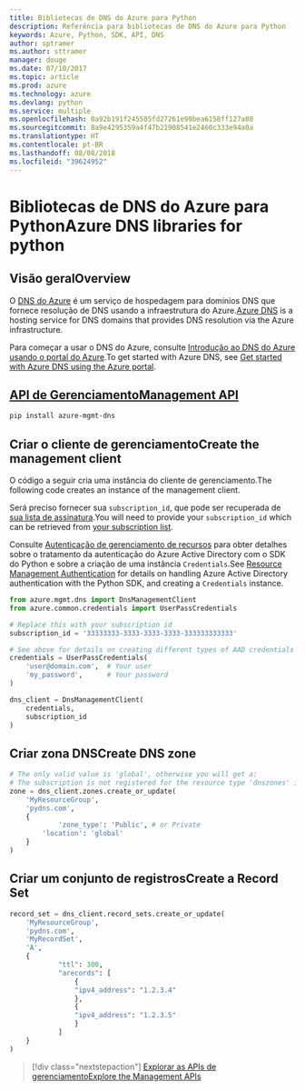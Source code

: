 ```yaml
---
title: Bibliotecas de DNS do Azure para Python
description: Referência para bibliotecas de DNS do Azure para Python
keywords: Azure, Python, SDK, API, DNS
author: sptramer
ms.author: sttramer
manager: douge
ms.date: 07/10/2017
ms.topic: article
ms.prod: azure
ms.technology: azure
ms.devlang: python
ms.service: multiple
ms.openlocfilehash: 0a92b191f245585fd27261e99bea6158ff127a80
ms.sourcegitcommit: 8a9e4295359a4f47b21908541e2460c333e94a0a
ms.translationtype: HT
ms.contentlocale: pt-BR
ms.lasthandoff: 08/08/2018
ms.locfileid: "39624952"
---
```

# <a name="azure-dns-libraries-for-python"></a><span data-ttu-id="fad84-104">Bibliotecas de DNS do Azure para Python</span><span class="sxs-lookup"><span data-stu-id="fad84-104">Azure DNS libraries for python</span></span>

## <a name="overview"></a><span data-ttu-id="fad84-105">Visão geral</span><span class="sxs-lookup"><span data-stu-id="fad84-105">Overview</span></span>

<span data-ttu-id="fad84-106">O [DNS do Azure](/azure/dns/dns-overview) é um serviço de hospedagem para domínios DNS que fornece resolução de DNS usando a infraestrutura do Azure.</span><span class="sxs-lookup"><span data-stu-id="fad84-106">[Azure DNS](/azure/dns/dns-overview) is a hosting service for DNS domains that provides DNS resolution via the Azure infrastructure.</span></span>

<span data-ttu-id="fad84-107">Para começar a usar o DNS do Azure, consulte [Introdução ao DNS do Azure usando o portal do Azure](/azure/dns/dns-getstarted-portal).</span><span class="sxs-lookup"><span data-stu-id="fad84-107">To get started with Azure DNS, see [Get started with Azure DNS using the Azure portal](/azure/dns/dns-getstarted-portal).</span></span>

## <a name="management-apipythonapioverviewazurednsmanagement"></a>[<span data-ttu-id="fad84-108">API de Gerenciamento</span><span class="sxs-lookup"><span data-stu-id="fad84-108">Management API</span></span>](/python/api/overview/azure/dns/management)

```bash
pip install azure-mgmt-dns
```

## <a name="create-the-management-client"></a><span data-ttu-id="fad84-109">Criar o cliente de gerenciamento</span><span class="sxs-lookup"><span data-stu-id="fad84-109">Create the management client</span></span>

<span data-ttu-id="fad84-110">O código a seguir cria uma instância do cliente de gerenciamento.</span><span class="sxs-lookup"><span data-stu-id="fad84-110">The following code creates an instance of the management client.</span></span>

<span data-ttu-id="fad84-111">Será preciso fornecer sua ``subscription_id``, que pode ser recuperada de [sua lista de assinatura](https://manage.windowsazure.com/#Workspaces/AdminTasks/SubscriptionMapping).</span><span class="sxs-lookup"><span data-stu-id="fad84-111">You will need to provide your ``subscription_id`` which can be retrieved from [your subscription list](https://manage.windowsazure.com/#Workspaces/AdminTasks/SubscriptionMapping).</span></span>

<span data-ttu-id="fad84-112">Consulte [Autenticação de gerenciamento de recursos](/python/azure/python-sdk-azure-authenticate) para obter detalhes sobre o tratamento da autenticação do Azure Active Directory com o SDK do Python e sobre a criação de uma instância ``Credentials``.</span><span class="sxs-lookup"><span data-stu-id="fad84-112">See [Resource Management Authentication](/python/azure/python-sdk-azure-authenticate) for details on handling Azure Active Directory authentication with the Python SDK, and creating a ``Credentials`` instance.</span></span>

```python 
from azure.mgmt.dns import DnsManagementClient
from azure.common.credentials import UserPassCredentials

# Replace this with your subscription id
subscription_id = '33333333-3333-3333-3333-333333333333'

# See above for details on creating different types of AAD credentials
credentials = UserPassCredentials(
    'user@domain.com',  # Your user
    'my_password',      # Your password
)

dns_client = DnsManagementClient(
    credentials,
    subscription_id
)
```

## <a name="create-dns-zone"></a><span data-ttu-id="fad84-113">Criar zona DNS</span><span class="sxs-lookup"><span data-stu-id="fad84-113">Create DNS zone</span></span>
```python
# The only valid value is 'global', otherwise you will get a:
# The subscription is not registered for the resource type 'dnszones' in the location 'westus'.
zone = dns_client.zones.create_or_update(
    'MyResourceGroup',
    'pydns.com',
    {
            'zone_type': 'Public', # or Private
        'location': 'global'
    }
)
```
    
## <a name="create-a-record-set"></a><span data-ttu-id="fad84-114">Criar um conjunto de registros</span><span class="sxs-lookup"><span data-stu-id="fad84-114">Create a Record Set</span></span>
```python
record_set = dns_client.record_sets.create_or_update(
    'MyResourceGroup',
    'pydns.com',
    'MyRecordSet',
    'A',
    {
            "ttl": 300,
            "arecords": [
                {
                "ipv4_address": "1.2.3.4"
                },
                {
                "ipv4_address": "1.2.3.5"
                }
            ]
    }
)
```

> [!div class="nextstepaction"]
> [<span data-ttu-id="fad84-115">Explorar as APIs de gerenciamento</span><span class="sxs-lookup"><span data-stu-id="fad84-115">Explore the Management APIs</span></span>](/python/api/overview/azure/dns/management)
